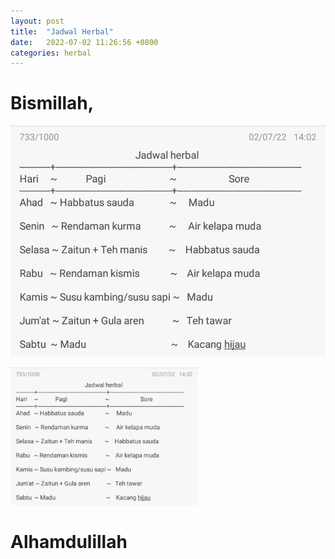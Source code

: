 ```yaml
---
layout: post
title:  "Jadwal Herbal"
date:   2022-07-02 11:26:56 +0800
categories: herbal
---
```


# Bismillah,

![iphone1](/assets/jadwal_herbal/jadwal_herbal.jpeg)

<img src="/assets/jadwal_herbal/jadwal_herbal.jpeg" alt="iphone1" width="300"/>

# Alhamdulillah
